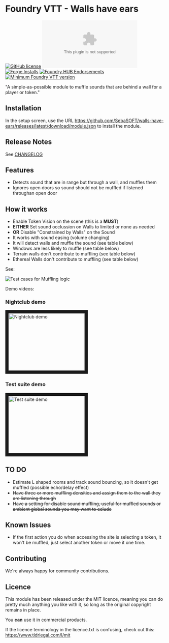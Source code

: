 # Foundry VTT - Walls have ears

[![GitHub license](https://img.shields.io/github/license/SebaSOFT/walls-have-ears)](https://github.com/SebaSOFT/walls-have-ears/blob/main/LICENSE) 
[![GitHub release](https://img.shields.io/github/downloads-pre/SebaSOFT/walls-have-ears/latest/module.zip?label=downloads)](https://github.com/SebaSOFT/walls-have-ears/releases/) 
[![Forge Installs](https://img.shields.io/badge/dynamic/json?color=green&label=Forge%20installs&query=package.installs&suffix=%25&url=https%3A%2F%2Fforge-vtt.com%2Fapi%2Fbazaar%2Fpackage%2Fwalls-have-ears)](https://forge-vtt.com/bazaar#package=walls-have-ears) 
[![Foundry HUB Endorsements](https://img.shields.io/badge/dynamic/json?label=FoundryHUB%20Endorsements&query=%24.endorsements&url=https%3A%2F%2Fwww.foundryvtt-hub.com%2Fwp-json%2Fhubapi%2Fv1%2Fpackage%2Fwalls-have-ears)](https://www.foundryvtt-hub.com/package/walls-have-ears/)
[![Minimum Foundry VTT version](https://img.shields.io/badge/dynamic/json?label=Foundry%20VTT%20version&query=%24.minimumCoreVersion&suffix=%20or%20later&url=https%3A%2F%2Fgithub.com%2FSebaSOFT%2Fwalls-have-ears%2Freleases%2Flatest%2Fdownload%2Fmodule.json)](https://github.com/SebaSOFT/walls-have-ears/releases/latest/download/module.json)

"A simple-as-possible module to muffle sounds that are behind a wall for a player or token."

## Installation

In the setup screen, use the URL https://github.com/SebaSOFT/walls-have-ears/releases/latest/download/module.json to install the module.


## Release Notes

See [CHANGELOG](CHANGELOG.md)

## Features

- Detects sound that are in range but through a wall, and muffles them
- Ignores open doors so sound should not be muffled if listened throughan open door

## How it works
- Enable Token Vision on the scene (this is a **MUST**)
- **EITHER** Set sound occlussion on Walls to limited or none as needed
- **OR** Disable "Constrained by Walls" on the Sound
- It works with sound easing (volume changing)
- It will detect walls and muffle the sound (see table below)
- Windows are less likely to muffle (see table below)
- Terrain walls don't contribute to muffling (see table below)
- Ethereal Walls don't contribute to muffling (see table below)

See:

![Test cases for Muffling logic](https://raw.githubusercontent.com/SebaSOFT/walls-have-ears/develop/mufflingLogic.jpg)

Demo videos:


### Nightclub demo
<a href="http://www.youtube.com/watch?feature=player_embedded&v=EXkrlQVEeAo
" target="_blank"><img src="http://img.youtube.com/vi/EXkrlQVEeAo/0.jpg"
alt="Nightclub demo" width="240" height="180" border="10" /></a>

### Test suite demo
<a href="http://www.youtube.com/watch?feature=player_embedded&v=hlsi4gw1YIA
" target="_blank"><img src="http://img.youtube.com/vi/hlsi4gw1YIA/0.jpg"
alt="Test suite demo" width="240" height="180" border="10" /></a>

## TO DO

- Estimate L shaped rooms and track sound bouncing, so it doesn't get muffled (possible echo/delay effect)
- ~~Have three or more muffling densities and assign them to the wall they are listening through~~
- ~~Have a setting for disable sound muffling, useful for muffled sounds or ambient global sounds you may want to eclude~~

## Known Issues

- If the first action you do when accessing the site is selecting a token, it won't be muffled, just select another token or move it one time.

## Contributing

We're always happy for community contributions.

## Licence

This module has been released under the MIT licence, meaning you can do pretty much anything you like with it, so long as the original copyright remains in place.

You **can** use it in commercial products.

If the licence terminology in the licence.txt is confusing, check out this: https://www.tldrlegal.com/l/mit
